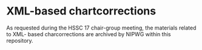 # XML-based chartcorrections

As requested during the HSSC 17 chair-group meeting, the materials related to XML- based charcorrections are archived by NIPWG within this repository.
